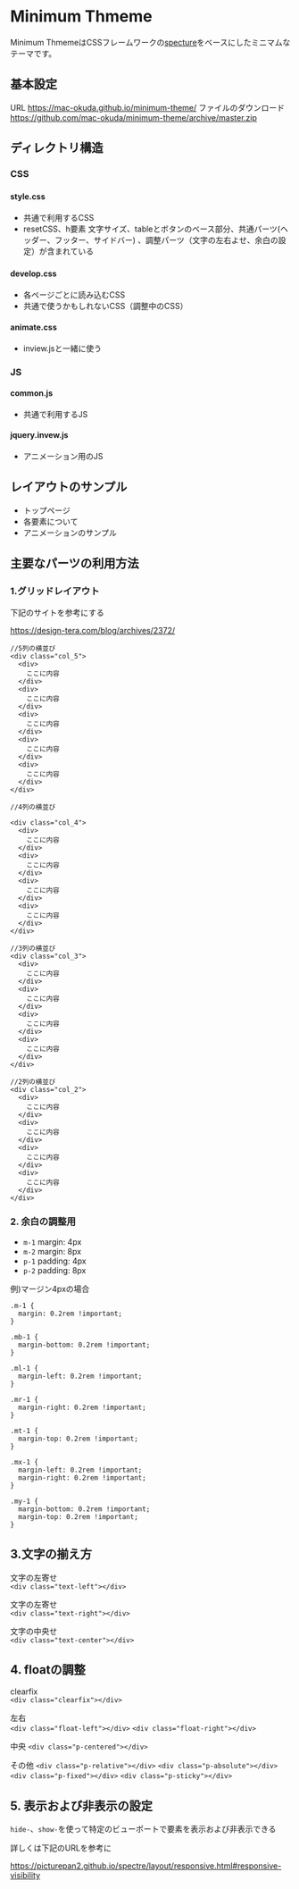 # Minimum Thmeme

Minimum ThmemeはCSSフレームワークの[specture](https://picturepan2.github.io/spectre/index.html)をベースにしたミニマムなテーマです。

## 基本設定

URL <https://mac-okuda.github.io/minimum-theme/>
ファイルのダウンロード <https://github.com/mac-okuda/minimum-theme/archive/master.zip>

## ディレクトリ構造

### CSS
#### style.css　
- 共通で利用するCSS
- resetCSS、h要素 文字サイズ、tableとボタンのベース部分、共通パーツ(ヘッダー、フッター、サイドバー) 、調整パーツ（文字の左右よせ、余白の設定）が含まれている

#### develop.css　
- 各ページごとに読み込むCSS
- 共通で使うかもしれないCSS（調整中のCSS）

#### animate.css 
- inview.jsと一緒に使う

### JS
#### common.js 
- 共通で利用するJS

#### jquery.invew.js 
- アニメーション用のJS

## レイアウトのサンプル

- トップページ
- 各要素について
- アニメーションのサンプル

## 主要なパーツの利用方法

### 1.グリッドレイアウト
下記のサイトを参考にする

https://design-tera.com/blog/archives/2372/

```
//5列の横並び
<div class="col_5">
  <div>
    ここに内容
  </div>
  <div>
    ここに内容
  </div>
  <div>
    ここに内容
  </div>
  <div>
    ここに内容
  </div>
  <div>
    ここに内容
  </div>
</div>

```

```
//4列の横並び

<div class="col_4">
  <div>
    ここに内容
  </div>
  <div>
    ここに内容
  </div>
  <div>
    ここに内容
  </div>
  <div>
    ここに内容
  </div>
</div>
```

```
//3列の横並び
<div class="col_3">
  <div>
    ここに内容
  </div>
  <div>
    ここに内容
  </div>
  <div>
    ここに内容
  </div>
  <div>
    ここに内容
  </div>
</div>

```

```
//2列の横並び
<div class="col_2">
  <div>
    ここに内容
  </div>
  <div>
    ここに内容
  </div>
  <div>
    ここに内容
  </div>
  <div>
    ここに内容
  </div>
</div>

```

### 2. 余白の調整用

- `m-1` margin: 4px
- `m-2` margin: 8px
- `p-1` padding: 4px
- `p-2` padding: 8px

例)マージン4pxの場合

```
.m-1 {
  margin: 0.2rem !important;
}

.mb-1 {
  margin-bottom: 0.2rem !important;
}

.ml-1 {
  margin-left: 0.2rem !important;
}

.mr-1 {
  margin-right: 0.2rem !important;
}

.mt-1 {
  margin-top: 0.2rem !important;
}

.mx-1 {
  margin-left: 0.2rem !important;
  margin-right: 0.2rem !important;
}

.my-1 {
  margin-bottom: 0.2rem !important;
  margin-top: 0.2rem !important;
}
```
## 3.文字の揃え方
文字の左寄せ  
`<div class="text-left"></div>`

文字の左寄せ  
`<div class="text-right"></div>`

文字の中央せ  
`<div class="text-center"></div>`

## 4. floatの調整
clearfix  
`<div class="clearfix"></div>`

左右  
`<div class="float-left"></div>`
`<div class="float-right"></div>`

中央
`<div class="p-centered"></div>`

その他
`<div class="p-relative"></div>`
`<div class="p-absolute"></div>`
`<div class="p-fixed"></div>`
`<div class="p-sticky"></div>`

## 5. 表示および非表示の設定
`hide-`、`show-`を使って特定のビューポートで要素を表示および非表示できる

詳しくは下記のURLを参考に

<https://picturepan2.github.io/spectre/layout/responsive.html#responsive-visibility>


